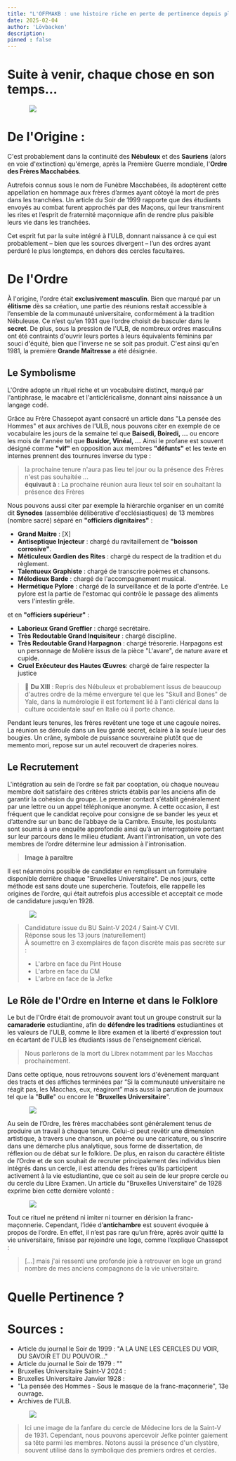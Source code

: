 ```yaml
---
title: "L'OFFMAKB : une histoire riche en perte de pertinence depuis plus de 20 ans..."
date: 2025-02-04
author: 'Lövbacken'
description: 
pinned : false
---
```

  
    

<style>
  img {
    display: block;
    margin-left: auto;
    margin-right: auto;
    max-width: 80%; /* Pour garantir que l'image ne dépasse pas la largeur de l'écran */
  }
</style>

# Suite à venir, chaque chose en son temps...

![](/meme.png)

# De l'Origine : 
C'est probablement dans la continuité des **Nébuleux** et des **Sauriens** (alors en voie d'extinction) qu'émerge, après la Première Guerre mondiale, l'**Ordre des Frères Macchabées**. 

Autrefois connus sous le nom de Funèbre Macchabées, ils adoptèrent cette appellation en hommage aux frères d’armes ayant côtoyé la mort de près dans les tranchées. Un article du Soir de 1999 rapporte que des étudiants envoyés au combat furent approchés par des Maçons, qui leur transmirent les rites et l’esprit de fraternité maçonnique afin de rendre plus paisible leurs vie dans les tranchées.

Cet esprit fut par la suite intégré à l’ULB, donnant naissance à ce qui est probablement – bien que les sources divergent – l’un des ordres ayant perduré le plus longtemps, en dehors des cercles facultaires.

# De l'Ordre
À l'origine, l'ordre était **exclusivement masculin**. Bien que marqué par un **élitisme** dès sa création, une partie des réunions restait accessible à l’ensemble de la communauté universitaire, conformément à la tradition Nébuleuse. Ce n’est qu’en 1931 que l’ordre choisit de basculer dans le **secret**. De plus, sous la pression de l'ULB, de nombreux ordres masculins ont été contraints d'ouvrir leurs portes à leurs équivalents féminins par souci d'équité, bien que l'inverse ne se soit pas produit. C'est ainsi qu'en 1981, la première **Grande Maîtresse** a été désignée.

## Le Symbolisme
L'Ordre adopte un rituel riche et un vocabulaire distinct, marqué par l'antiphrase, le macabre et l'anticléricalisme, donnant ainsi naissance à un langage codé.

Grâce au Frère Chassepot ayant consacré un article dans "La pensée des Hommes" et aux archives de l'ULB, nous pouvons citer en exemple de ce vocabulaire les jours de la semaine tel que **Baisedi, Boiredi, ...** ou encore les mois de l'année tel que **Busidor, Vinéal, ...**
Ainsi le profane est souvent désigné comme **"vif"** en opposition aux membres **"défunts"** et les texte en internes prennent des tournures inverse du type : 
> la prochaine tenure n'aura pas lieu tel jour ou la présence des Frères n'est pas souhaitée ...  <br>
> **équivaut à** : La prochaine réunion aura lieux tel soir en souhaitant la présence des Frères

Nous pouvons aussi citer par exemple la hiérarchie organiser en un comité dit **Synodes** (assemblée délibérative d'ecclésiastiques) de 13 membres (nombre sacré) séparé en **"officiers dignitaires"** :
- **Grand Maitre** : [X]
- **Antiseptique Injecteur** : chargé du ravitaillement de **"boisson corrosive"**.
- **Méticuleux Gardien des Rites** : chargé du respect de la tradition et du règlement.
- **Talentueux Graphiste** : chargé de transcrire poèmes et chansons.
- **Mélodieux Barde** : chargé de l'accompagnement musical.
- **Hermétique Pylore** : chargé de la surveillance et de la porte d'entrée. Le pylore est la partie de l'estomac qui contrôle le passage des aliments vers l'intestin grêle.

et en **"officiers supérieur"** : 
- **Laborieux Grand Greffier** : chargé secrétaire.
- **Très Redoutable Grand Inquisiteur** : chargé discipline.
- **Très Redoutable Grand Harpagnon** : chargé trésorerie. Harpagons est un personnage de Molière issus de la pièce "L'avare", de nature avare et cupide.
- **Cruel Exécuteur des Hautes Œuvres**: chargé de faire respecter la justice

> 📖 **Du XIII** : Repris des Nébuleux et probablement issus de beaucoup d'autres ordre de la même envergure tel que les "Skull and Bones" de Yale, dans la numérologie il est fortement lié à l'anti clérical dans la culture occidentale sauf en Italie où il porte chance.

Pendant leurs tenures, les frères revêtent une toge et une cagoule noires. La réunion se déroule dans un lieu gardé secret, éclairé à la seule lueur des bougies. Un crâne, symbole de puissance souveraine plutôt que de memento mori, repose sur un autel recouvert de draperies noires.

## Le Recrutement
L'intégration au sein de l’ordre se fait par cooptation, où chaque nouveau membre doit satisfaire des critères stricts établis par les anciens afin de garantir la cohésion du groupe.
Le premier contact s’établit généralement par une lettre ou un appel téléphonique anonyme. À cette occasion, il est fréquent que le candidat reçoive pour consigne de se bander les yeux et d’attendre sur un banc de l’abbaye de la Cambre.
Ensuite, les postulants sont soumis à une enquête approfondie ainsi qu’à un interrogatoire portant sur leur parcours dans le milieu étudiant. Avant l’intronisation, un vote des membres de l’ordre détermine leur admission à l'intronisation.

> **Image à paraître**

Il est néanmoins possible de candidater en remplissant un formulaire disponible derrière chaque "Bruxelles Universitaire". De nos jours, cette méthode est sans doute une supercherie. Toutefois, elle rappelle les origines de l’ordre, qui était autrefois plus accessible et acceptait ce mode de candidature jusqu’en 1928.

![](candidature.jpg)

> Candidature issue du BU Saint-V 2024 / Saint-V CVII. <br>
> Réponse sous les 13 jours (naturellement) <br>
> À soumettre en 3 exemplaires de façon discrète mais pas secrète sur :
> - L'arbre en face du Pint House
> - L'arbre en face du CM
> - L'arbre en face de la Jefke <br>

## Le Rôle de l'Ordre en Interne et dans le Folklore

Le but de l'Ordre était de promouvoir avant tout un groupe construit sur la **camaraderie** estudiantine, afin de **défendre les traditions** estudiantines et les valeurs de l'ULB, comme le libre examen et la liberté d'expression tout en écartant de l'ULB les étudiants issus de l'enseignement clérical.
> Nous parlerons de la mort du Librex notamment par les Macchas prochainement.

Dans cette optique, nous retrouvons souvent lors d'évènement marquant des tracts et des affiches terminées par “Si la communauté universitaire ne réagit pas, les Macchas, eux, réagiront” mais aussi  la parution de journaux tel que la "**Bulle**" ou encore le "**Bruxelles Universitaire**".

![](bulle.png)

Au sein de l’Ordre, les frères macchabées sont généralement tenus de produire un travail à chaque tenure. Celui-ci peut revêtir une dimension artistique, à travers une chanson, un poème ou une caricature, ou s’inscrire dans une démarche plus analytique, sous forme de dissertation, de réflexion ou de débat sur le folklore. De plus, en raison du caractère élitiste de l’Ordre et de son souhait de recruter principalement des individus bien intégrés dans un cercle, il est attendu des frères qu’ils participent activement à la vie estudiantine, que ce soit au sein de leur propre cercle ou du cercle du Libre Examen. Un article du "Bruxelles Universitaire" de 1928 exprime bien cette dernière volonté : 

![](BU1928.png)

Tout ce rituel ne prétend ni imiter ni tourner en dérision la franc-maçonnerie. Cependant, l’idée d’**antichambre** est souvent évoquée à propos de l’ordre. En effet, il n’est pas rare qu’un frère, après avoir quitté la vie universitaire, finisse par rejoindre une loge, comme l’explique Chassepot :
 
> [...] mais j'ai ressenti une profonde joie à retrouver en loge un grand nombre de mes anciens compagnons de la vie universitaire.


# Quelle Pertinence ? 


# Sources : 
- Article du journal le Soir de 1999 : "A LA UNE LES CERCLES DU VOIR, DU SAVOIR ET DU POUVOIR..."
- Article du journal le Soir de 1979 : ""
- Bruxelles Universitaire Saint-V 2024 :
- Bruxelles Universitaire Janvier 1928 : 
- "La pensée des Hommes - Sous le masque de la franc-maçonnerie", 13e ouvrage.
- Archives de l'ULB.

![](fanfare.jpg)

> Ici une image de la fanfare du cercle de Médecine lors de la Saint-V de 1931. Cependant, nous pouvons apercevoir Jefke pointer gaiement sa tête parmi les membres. Notons aussi la présence d'un clystère, souvent utilisé dans la symbolique des premiers ordres et cercles.
